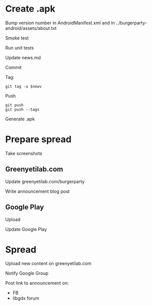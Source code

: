 # Create .apk

Bump version number in AndroidManifest.xml and in ../burgerparty-android/assets/about.txt

Smoke test

Run unit tests

Update news.md

Commit

Tag:

    git tag -a $newv

Push

    git push
    git push --tags

Generate .apk

# Prepare spread

Take screenshots

## Greenyetilab.com

Update greenyetilab.com/burgerparty

Write announcement blog post

## Google Play

Upload

Update Google Play

# Spread

Upload new content on greenyetilab.com

Notify Google Group

Post link to announcement on:
- FB
- libgdx forum
